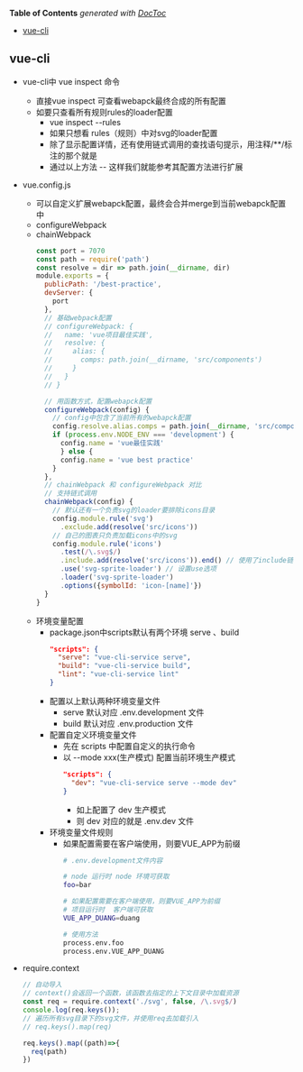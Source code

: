 <!-- START doctoc generated TOC please keep comment here to allow auto update -->
<!-- DON'T EDIT THIS SECTION, INSTEAD RE-RUN doctoc TO UPDATE -->
**Table of Contents**  *generated with [DocToc](https://github.com/thlorenz/doctoc)*

- [vue-cli](#vue-cli)

<!-- END doctoc generated TOC please keep comment here to allow auto update -->

<!--
 * @Author: mrzou
 * @Date: 2021-04-10 22:22:12
 * @LastEditors: mrzou
 * @LastEditTime: 2021-04-10 22:50:58
 * @Description: file content
-->

## vue-cli
- vue-cli中 vue inspect 命令
    - 直接vue inspect 可查看webapck最终合成的所有配置
    - 如要只查看所有规则rules的loader配置
      - vue inspect --rules
      - 如果只想看 rules（规则）中对svg的loader配置
      - 除了显示配置详情，还有使用链式调用的查找语句提示，用注释/**/标注的那个就是
      - 通过以上方法  --  这样我们就能参考其配置方法进行扩展
- vue.config.js
  - 可以自定义扩展webapck配置，最终会合并merge到当前webapck配置中
  - configureWebpack
  - chainWebpack
    ```javascript
    const port = 7070
    const path = require('path')
    const resolve = dir => path.join(__dirname, dir)
    module.exports = {
      publicPath: '/best-practice',
      devServer: {
        port
      },
      // 基础webpack配置
      // configureWebpack: {
      //   name: 'vue项目最佳实践', 
      //   resolve: {
      //     alias: {
      //       comps: path.join(__dirname, 'src/components')
      //     }
      //   }
      // }

      // 用函数方式，配置webapck配置
      configureWebpack(config) {
        // config中包含了当前所有的webapck配置
        config.resolve.alias.comps = path.join(__dirname, 'src/components')
        if (process.env.NODE_ENV === 'development') {
          config.name = 'vue最佳实践'
          } else {
          config.name = 'vue best practice'
        }
      },
      // chainWebpack 和 configureWebpack 对比
      // 支持链式调用
      chainWebpack(config) {
        // 默认还有一个负责svg的loader要排除icons目录
        config.module.rule('svg')
          .exclude.add(resolve('src/icons'))
        // 自己的图表只负责加载icons中的svg
        config.module.rule('icons')
          .test(/\.svg$/)
          .include.add(resolve('src/icons')).end() // 使用了include链式调用丢失，使用end回退到链式
          .use('svg-sprite-loader') // 设置use选项
          .loader('svg-sprite-loader')
          .options({symbolId: 'icon-[name]'})
      }
    }
    ```
  - 环境变量配置
    - package.json中scripts默认有两个环境 serve 、build
      ```json
      "scripts": {
        "serve": "vue-cli-service serve",
        "build": "vue-cli-service build",
        "lint": "vue-cli-service lint"
      }
      ```
    - 配置以上默认两种环境变量文件
      - serve 默认对应 .env.development 文件
      - build 默认对应 .env.production 文件
    - 配置自定义环境变量文件
      - 先在 scripts 中配置自定义的执行命令
      - 以 --mode xxx(生产模式) 配置当前环境生产模式
        ```json
        "scripts": {
          "dev": "vue-cli-service serve --mode dev"
        }
        ```
        - 如上配置了 dev 生产模式
        - 则 dev 对应的就是  .env.dev 文件
    - 环境变量文件规则
      - 如果配置需要在客户端使用，则要VUE_APP为前缀
        ```bash
        # .env.development文件内容

        # node 运行时 node 环境可获取
        foo=bar
        
        # 如果配置需要在客户端使用，则要VUE_APP为前缀
        # 项目运行时  客户端可获取
        VUE_APP_DUANG=duang

        # 使用方法
        process.env.foo
        process.env.VUE_APP_DUANG
        ```    

- require.context
  ```javascript
  // 自动导入
  // context()会返回一个函数，该函数去指定的上下文目录中加载资源
  const req = require.context('./svg', false, /\.svg$/)
  console.log(req.keys());
  // 遍历所有svg目录下的svg文件，并使用req去加载引入
  // req.keys().map(req)

  req.keys().map((path)=>{
    req(path)
  })
  ```
